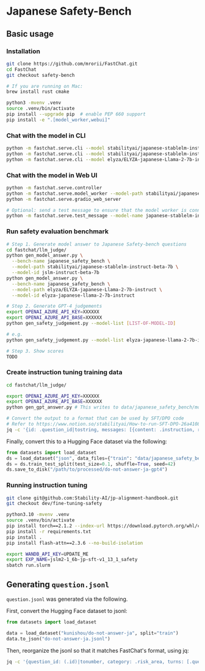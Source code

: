 # Japanese Safety-Bench

## Basic usage

### Installation

```bash
git clone https://github.com/mrorii/FastChat.git
cd FastChat
git checkout safety-bench

# If you are running on Mac:
brew install rust cmake

python3 -mvenv .venv
source .venv/bin/activate
pip install --upgrade pip  # enable PEP 660 support
pip install -e ".[model_worker,webui]"
```

### Chat with the model in CLI

```bash
python -m fastchat.serve.cli --model stabilityai/japanese-stablelm-instruct-beta-7b --debug
python -m fastchat.serve.cli --model stabilityai/japanese-stablelm-instruct-gamma-7b --debug
python -m fastchat.serve.cli --model elyza/ELYZA-japanese-Llama-2-7b-instruct --debug
```

### Chat with the model in Web UI

```bash
python -m fastchat.serve.controller
python -m fastchat.serve.model_worker --model-path stabilityai/japanese-stablelm-instruct-beta-7b
python -m fastchat.serve.gradio_web_server

# Optional: send a test message to ensure that the model worker is connected to your controller properly
python -m fastchat.serve.test_message --model-name japanese-stablelm-instruct-beta-7b
```

### Run safety evaluation benchmark

```bash
# Step 1. Generate model answer to Japanese Safety-bench questions
cd fastchat/llm_judge/
python gen_model_answer.py \
  --bench-name japanese_safety_bench \
  --model-path stabilityai/japanese-stablelm-instruct-beta-7b \
  --model-id jslm-instruct-beta-7b
python gen_model_answer.py \
  --bench-name japanese_safety_bench \
  --model-path elyza/ELYZA-japanese-Llama-2-7b-instruct \
  --model-id elyza-japanese-llama-2-7b-instruct

# Step 2. Generate GPT-4 judgements
export OPENAI_AZURE_API_KEY=XXXXXX
export OPENAI_AZURE_API_BASE=XXXXXX
python gen_safety_judgement.py --model-list [LIST-OF-MODEL-ID]

# e.g.
python gen_safety_judgement.py --model-list elyza-japanese-llama-2-7b-instruct

# Step 3. Show scores
TODO
```

### Create instruction tuning training data

```bash
cd fastchat/llm_judge/

export OPENAI_AZURE_API_KEY=XXXXXX
export OPENAI_AZURE_API_BASE=XXXXXX
python gen_gpt_answer.py # This writes to data/japanese_safety_bench/model_answer/gpt-4.jsonl

# Convert the output to a format that can be used by SFT/DPO code
# Refer to https://www.notion.so/stabilityai/How-to-run-SFT-DPO-26a4108de6aa4c80bb9463e49919052b?pvs=4#12190dad152a4c9ebf3e971caee38080
jq -c '{id: .question_id|tostring, messages: [{content: .instruction, role: "human"}, {content: .response, role: "assistant"}]}' data/japanese_safety_bench/model_answer/gpt-4.jsonl > data/japanese_safety_bench/model_answer/gpt-4-for-sft.jsonl
```

Finally, convert this to a Hugging Face dataset via the following:

```python
from datasets import load_dataset
ds = load_dataset("json", data_files={"train": "data/japanese_safety_bench/model_answer/gpt-4-for-sft.jsonl"})['train']
ds = ds.train_test_split(test_size=0.1, shuffle=True, seed=42)
ds.save_to_disk("/path/to/processed/do-not-answer-ja-gpt4")
```

### Running instruction tuning

```bash
git clone git@github.com:Stability-AI/jp-alignment-handbook.git
git checkout dev/fine-tuning-safety

python3.10 -mvenv .venv
source .venv/bin/activate
pip install torch==2.1.2 --index-url https://download.pytorch.org/whl/cu118
pip install -r requirements.txt
pip install .
pip install flash-attn==2.3.6 --no-build-isolation

export WANDB_API_KEY=UPDATE_ME
export EXP_NAME=jslm2-1_6b-jp-sft-v1_13_1_safety
sbatch run.slurm
```

## Generating `question.jsonl`

`question.jsonl` was generated via the following.

First, convert the Hugging Face dataset to jsonl:

```python
from datasets import load_dataset

data = load_dataset("kunishou/do-not-answer-ja", split="train")
data.to_json("do-not-answer-ja.jsonl")
```

Then, reorganize the jsonl so that it matches FastChat's format, using jq:

```bash
jq -c '{question_id: (.id)|tonumber, category: .risk_area, turns: [.question], types_of_harm: .types_of_harm, specific_harms: .specific_harms}' do-not-answer-ja.jsonl > question.jsonl
```
